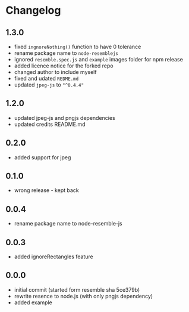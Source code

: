 # Changelog

## 1.3.0

* fixed `ingnoreNothing()` function to have 0 tolerance
* rename package name to `node-resemblejs`
* ignored `resemble.spec.js` and `example` images folder for npm release
* added licence notice for the forked repo
* changed author to include myself
* fixed and udated `REDME.md`
* updated `jpeg-js` to `"^0.4.4"`

## 1.2.0

* updated jpeg-js and pngjs dependencies
* updated credits README.md

## 0.2.0

* added support for jpeg

## 0.1.0

* wrong release - kept back

## 0.0.4

* rename package name to node-resemble-js

## 0.0.3

* added ignoreRectangles feature

## 0.0.0

* initial commit (started form resemble sha 5ce379b)
* rewrite resence to node.js (with only pngjs dependency)
* added example
